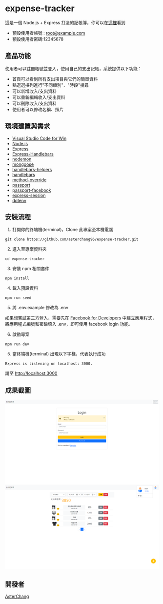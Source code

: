 # expense-tracker

這是一個 Node.js + Express 打造的記帳簿，你可以在[這裡](https://shrouded-basin-53328.herokuapp.com/)看到

  - 預設使用者帳號 : root@example.com
  - 預設使用者密碼:12345678


## 產品功能

使用者可以註冊帳號並登入，使用自己的支出記帳，系統提供以下功能：
  - 首頁可以看到所有支出項目與它們的簡單資料
  - 點選選擇列進行"不同類別"、"時段"搜尋
  - 可以新增收入/支出資料
  - 可以重新編輯收入/支出資料
  - 可以刪除收入/支出資料
  - 使用者可以修改名稱、照片

## 環境建置與需求

- [Visual Studio Code for Win](https://code.visualstudio.com/)
- [Node.js](https://nodejs.org/en/)
- [Express](https://www.npmjs.com/package/express)
- [Express-Handlebars](https://www.npmjs.com/package/express-handlebars)
- [nodemon](https://www.npmjs.com/package/nodemon)
- [mongoose](https://www.npmjs.com/package/mongoose)
- [handlebars-helpers](https://www.npmjs.com/package/handlebars-helpers)
- [handlebars](https://www.npmjs.com/package/handlebars)
- [method-override](https://www.npmjs.com/search?q=method-override)
- [passport](https://www.npmjs.com/package/passport)
- [passport-facebook](https://www.npmjs.com/package/passport-facebook)
- [express-session](https://www.npmjs.com/package/express-session)
- [dotenv](https://www.npmjs.com/package/dotenv)

## 安裝流程

1. 打開你的終端機(terminal)，Clone 此專案至本機電腦

```
git clone https://github.com/asterchang96/expense-tracker.git
```

2. 進入至專案資料夾

```
cd expense-tracker
```

3. 安裝 npm 相關套件

```
npm install
```

4. 載入預設資料

```
npm run seed
```

5. 將 .env.example 修改為 .env

  如果想嘗試第三方登入，需要先在 [Facebook for Developers](https://developers.facebook.com/?no_redirect=1) 中建立應用程式，將應用程式編號和密鑰填入 .env，即可使用 facebook login 功能。

6. 啟動專案

```
npm run dev
```

5. 當終端機(terminal) 出現以下字樣，代表執行成功

```
Express is listening on localhost: 3000.
```

請至 [http://localhost:3000](http://localhost:3000)



## 成果截圖

![登入註冊頁](./users-login.png)
![主頁](./homePage.png)

## 開發者

[AsterChang](https://github.com/asterchang96)
